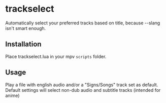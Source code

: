 # trackselect
Automatically select your preferred tracks based on title, because --slang isn't smart enough.

## Installation
Place trackselect.lua in your mpv `scripts` folder.

## Usage
Play a file with english audio and/or a "Signs/Songs" track set as default.  
Default settings will select non-dub audio and subtitle tracks (intended for anime)